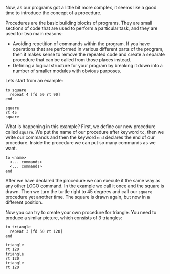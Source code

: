 Now, as our programs got a little bit more complex, it seems like a good time to introduce the concept of a procedure.

Procedures are the basic building blocks of programs. They are small sections of code that are used to perform a particular task, and they are used for two main reasons:

- Avoiding repetition of commands within the program. If you have operations that are performed in various different parts of the program, then it makes sense to remove the repeated code and create a separate procedure that can be called from those places instead.
- Defining a logical structure for your program by breaking it down into a number of smaller modules with obvious purposes.

Lets start from an example:

<!--logo {"width":"300px", "height":"150px", "code": true}-->

```
to square
  repeat 4 [fd 50 rt 90]
end

square
rt 45
square
```

What is happening in this example? First, we define our new procedure called `square`. We put the name of our procedure after keyword `to`, then we write our commands and then the keyword `end` declares the end of our procedure. Inside the procedure we can put so many commands as we want.

```
to <name>
  <... commands>
  <... commands>
end
```

After we have declared the procedure we can execute it the same way as any other LOGO command. In the example we call it once and the square is drawn. Then we turn the turtle right to 45 degrees and call our `square` procedure yet another time. The square is drawn again, but now in a different position.

Now you can try to create your own procedure for triangle. You need to produce a similar picture, which consists of 3 triangles:

<!--logo {"width":"300px", "height":"150px", "solution": true}-->

```
to triangle
  repeat 3 [fd 50 rt 120]
end

triangle
rt 120
triangle
rt 120
triangle
rt 120
```
